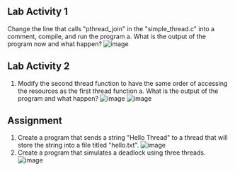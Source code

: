 ## Lab Activity 1
Change the line that calls "pthread_join" in the "simple_thread.c" into a comment, compile, and run the program
a. What is the output of the program now and what happen?
![image](https://github.com/ramzyizza/Computer-System-and-Networking-Lab/assets/89899122/d9bfcff7-43ec-4828-b998-7332001216dc)

## Lab Activity 2
1. Modify the second thread function to have the same order of accessing the resources as the first thread function
a. What is the output of the program and what happen?
![image](https://github.com/ramzyizza/Computer-System-and-Networking-Lab/assets/89899122/1c70ea99-fbf9-4e63-a83f-617a04987073)
![image](https://github.com/ramzyizza/Computer-System-and-Networking-Lab/assets/89899122/37c4a335-9afc-44b8-ae3c-cc02804eb645)

## Assignment
1. Create a program that sends a string "Hello Thread" to a thread that will store the string into a file titled "hello.txt".
![image](https://github.com/ramzyizza/Computer-System-and-Networking-Lab/assets/89899122/f92673bc-2747-441c-b2b1-e2a89da7798e)
2. Create a program that simulates a deadlock using three threads.
![image](https://github.com/ramzyizza/Computer-System-and-Networking-Lab/assets/89899122/415dec48-dbf3-4cf5-bb09-ed7ceb3ac08a)
